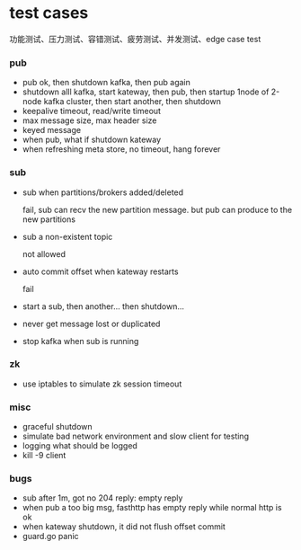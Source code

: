 # test cases

功能测试、压力测试、容错测试、疲劳测试、并发测试、edge case test

### pub

- pub ok, then shutdown kafka, then pub again
- shutdown alll kafka, start kateway, then pub, then startup 1node of 2-node kafka 
  cluster, then start another, then shutdown
- keepalive timeout, read/write timeout
- max message size, max header size
- keyed message
- when pub, what if shutdown kateway
- when refreshing meta store, no timeout, hang forever

### sub

- sub when partitions/brokers added/deleted

  fail, sub can recv the new partition message. but pub can produce to the new partitions

- sub a non-existent topic
  
  not allowed

- auto commit offset when kateway restarts

  fail

- start a sub, then another... then shutdown...

- never get message lost or duplicated

- stop kafka when sub is running

### zk

- use iptables to simulate zk session timeout

### misc

- graceful shutdown
- simulate bad network environment and slow client for testing
- logging what should be logged
- kill -9 client


### bugs

- sub after 1m, got no 204 reply: empty reply
- when pub a too big msg, fasthttp has empty reply while normal http is ok
- when kateway shutdown, it did not flush offset commit
- guard.go panic
